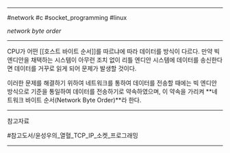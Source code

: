 
---

#network #c #socket_programming #linux

*network byte order*

---

CPU가 어떤 [[호스트 바이트 순서]]를 따르냐에 따라 데이터를 방식이 다르다.
만약 빅 엔디안을 채택하는 시스템이 아무런 조치 없이 리틀 엔디안 시스템에 데이터를 송신한다면 데이터를 거꾸로 읽게 되어 문제가 발생할 것이다.

이러한 문제를 해결하기 위하여 네트워크를 통하여 데이터를 전송할 때에는 빅 엔디안 방식으로 기준을 통일하여 데이터를 전송하기로 약속하였으며, 이 약속을 가리켜 **네트워크 바이트 순서(Network Byte Order)**라 한다.

---

참고자료

#참고도서/윤성우의_열혈_TCP_IP_소켓_프로그래밍

---